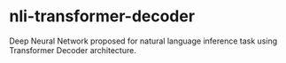 # nli-transformer-decoder
Deep Neural Network proposed for natural language inference task using Transformer Decoder architecture.
